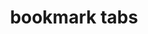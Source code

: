 ---
layout: smileys&emotion
title: bookmark tabs
emoji: bookmark_tabs
permalink: 📑.html
image: assets/img/3moji/bookmark_tabs.png
---
